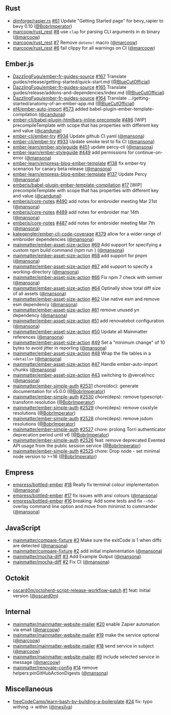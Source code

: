 ## Rust

- [dimforge/rapier.rs] [#61](https://github.com/dimforge/rapier.rs/pull/61)
  Update "Getting Started page" for bevy_rapier to bevy 0.10 ([@BobrImperator])
- [marcoow/rust_rest] [#8](https://github.com/marcoow/rust_rest/pull/8) use
  `clap` for parsing CLI arguments in `db` binary ([@marcoow])
- [marcoow/rust_rest] [#7](https://github.com/marcoow/rust_rest/pull/7) Remove
  `dotenv!` macro ([@marcoow])
- [marcoow/rust_rest] [#6](https://github.com/marcoow/rust_rest/pull/6) fail
  clippy for all warnings on CI ([@marcoow])

## Ember.js

- [DazzlingFugu/ember-fr-guides-source]
  [#167](https://github.com/DazzlingFugu/ember-fr-guides-source/pull/167)
  Translate guides/release/getting-started/quick-start.md ([@BlueCutOfficial])
- [DazzlingFugu/ember-fr-guides-source]
  [#165](https://github.com/DazzlingFugu/ember-fr-guides-source/pull/165)
  Translate guides/release/addons-and-dependencies/index.md ([@BlueCutOfficial])
- [DazzlingFugu/ember-fr-guides-source]
  [#164](https://github.com/DazzlingFugu/ember-fr-guides-source/pull/164)
  Translate .../getting-started/anatomy-of-an-ember-app.md ([@BlueCutOfficial])
- [ef4/ember-auto-import]
  [#573](https://github.com/ef4/ember-auto-import/pull/573) added
  babel-plugin-ember-template-compilation ([@candunaj])
- [ember-cli/babel-plugin-htmlbars-inline-precompile]
  [#486](https://github.com/ember-cli/babel-plugin-htmlbars-inline-precompile/pull/486)
  [WIP] precompileTemplate with scope that has properties with different key and
  value ([@candunaj])
- [ember-cli/ember-try] [#934](https://github.com/ember-cli/ember-try/pull/934)
  Update github CI yaml ([@mansona])
- [ember-cli/ember-try] [#933](https://github.com/ember-cli/ember-try/pull/933)
  Update smoke test to fix CI ([@mansona])
- [ember-learn/ember-styleguide]
  [#451](https://github.com/ember-learn/ember-styleguide/pull/451) update
  percy-cli ([@mansona])
- [ember-learn/ember-styleguide]
  [#449](https://github.com/ember-learn/ember-styleguide/pull/449) add
  permissions for continue-on-error ([@mansona])
- [ember-learn/empress-blog-ember-template]
  [#138](https://github.com/ember-learn/empress-blog-ember-template/pull/138)
  fix ember-try scenarios for canary beta release ([@mansona])
- [ember-learn/empress-blog-ember-template]
  [#137](https://github.com/ember-learn/empress-blog-ember-template/pull/137)
  Update Percy ([@mansona])
- [emberjs/babel-plugin-ember-template-compilation]
  [#17](https://github.com/emberjs/babel-plugin-ember-template-compilation/pull/17)
  [WIP] precompileTemplate with scope that has properties with different key and
  value ([@candunaj])
- [emberjs/core-notes] [#490](https://github.com/emberjs/core-notes/pull/490)
  add notes for embroider meeting Mar 21st ([@mansona])
- [emberjs/core-notes] [#489](https://github.com/emberjs/core-notes/pull/489)
  add notes for embroider mar 14th ([@mansona])
- [emberjs/core-notes] [#487](https://github.com/emberjs/core-notes/pull/487)
  add notes for embroider meeting Mar 7th ([@mansona])
- [kategengler/ember-cli-code-coverage]
  [#379](https://github.com/kategengler/ember-cli-code-coverage/pull/379) allow
  for a wider range of embroider dependencies ([@mansona])
- [mainmatter/ember-asset-size-action]
  [#69](https://github.com/mainmatter/ember-asset-size-action/pull/69) Add
  support for specifying a custom npm build command (npm run <custom>)
  ([@mansona])
- [mainmatter/ember-asset-size-action]
  [#68](https://github.com/mainmatter/ember-asset-size-action/pull/68) add
  support for pnpm ([@mansona])
- [mainmatter/ember-asset-size-action]
  [#67](https://github.com/mainmatter/ember-asset-size-action/pull/67) add
  support to specify a working-directory ([@mansona])
- [mainmatter/ember-asset-size-action]
  [#66](https://github.com/mainmatter/ember-asset-size-action/pull/66) Fix npm 7
  check with semver ([@mansona])
- [mainmatter/ember-asset-size-action]
  [#64](https://github.com/mainmatter/ember-asset-size-action/pull/64) Optinally
  show total diff size of all assets ([@mansona])
- [mainmatter/ember-asset-size-action]
  [#62](https://github.com/mainmatter/ember-asset-size-action/pull/62) Use
  native esm and remove esm dependency ([@mansona])
- [mainmatter/ember-asset-size-action]
  [#61](https://github.com/mainmatter/ember-asset-size-action/pull/61) remove
  unused yn dependency ([@mansona])
- [mainmatter/ember-asset-size-action]
  [#51](https://github.com/mainmatter/ember-asset-size-action/pull/51) add
  renovatebot configuration ([@mansona])
- [mainmatter/ember-asset-size-action]
  [#50](https://github.com/mainmatter/ember-asset-size-action/pull/50) Update
  all Mainmatter references ([@mansona])
- [mainmatter/ember-asset-size-action]
  [#49](https://github.com/mainmatter/ember-asset-size-action/pull/49) Set a
  "minimum change" of 10 bytes to avoid jitter in reporting ([@mansona])
- [mainmatter/ember-asset-size-action]
  [#48](https://github.com/mainmatter/ember-asset-size-action/pull/48) Wrap the
  file tables in a `<details>` ([@mansona])
- [mainmatter/ember-asset-size-action]
  [#47](https://github.com/mainmatter/ember-asset-size-action/pull/47) Handle
  ember-auto-import chunks ([@mansona])
- [mainmatter/ember-asset-size-action]
  [#43](https://github.com/mainmatter/ember-asset-size-action/pull/43) switching
  to @vercel/ncc ([@mansona])
- [mainmatter/ember-simple-auth]
  [#2531](https://github.com/mainmatter/ember-simple-auth/pull/2531) chore(doc):
  generate documentation for v5.0.0 ([@BobrImperator])
- [mainmatter/ember-simple-auth]
  [#2530](https://github.com/mainmatter/ember-simple-auth/pull/2530)
  chore(deps): remove typescript-transform resolution ([@BobrImperator])
- [mainmatter/ember-simple-auth]
  [#2529](https://github.com/mainmatter/ember-simple-auth/pull/2529)
  chore(deps): remove cssstyle resolutions ([@BobrImperator])
- [mainmatter/ember-simple-auth]
  [#2528](https://github.com/mainmatter/ember-simple-auth/pull/2528)
  chore(deps): remove jsdom resolutions ([@BobrImperator])
- [mainmatter/ember-simple-auth]
  [#2527](https://github.com/mainmatter/ember-simple-auth/pull/2527) chore:
  prolong Torri authenticator deprecation period until v6 ([@BobrImperator])
- [mainmatter/ember-simple-auth]
  [#2526](https://github.com/mainmatter/ember-simple-auth/pull/2526) feat:
  remove deprecated Evented API usage from the public session service
  ([@BobrImperator])
- [mainmatter/ember-simple-auth]
  [#2525](https://github.com/mainmatter/ember-simple-auth/pull/2525) chore: Drop
  node - set minimal node version to >=16 ([@BobrImperator])

## Empress

- [empress/bottled-ember]
  [#18](https://github.com/empress/bottled-ember/pull/18) Really fix terminal
  colour implementation ([@mansona])
- [empress/bottled-ember]
  [#17](https://github.com/empress/bottled-ember/pull/17) fix issues with ansi
  colours ([@mansona])
- [empress/bottled-ember]
  [#16](https://github.com/empress/bottled-ember/pull/16) breaking: Add some
  tests and fix --no-overlay command line option and move from minimist to
  commander ([@mansona])

## JavaScript

- [mainmatter/compare-fixture]
  [#3](https://github.com/mainmatter/compare-fixture/pull/3) Make sure the
  exitCode is 1 when diffs are detected ([@mansona])
- [mainmatter/compare-fixture]
  [#2](https://github.com/mainmatter/compare-fixture/pull/2) add initial
  implementation ([@mansona])
- [mainmatter/mocha-diff] [#3](https://github.com/mainmatter/mocha-diff/pull/3)
  Add Example Output ([@mansona])
- [mainmatter/mocha-diff] [#2](https://github.com/mainmatter/mocha-diff/pull/2)
  Fix CI ([@mansona])

## Octokit

- [oscard0m/octoherd-script-release-workflow-patch]
  [#1](https://github.com/oscard0m/octoherd-script-release-workflow-patch/pull/1)
  feat: Initial version ([@oscard0m])

## Internal

- [mainmatter/mainmatter-website-mailer]
  [#20](https://github.com/mainmatter/mainmatter-website-mailer/pull/20) enable
  Zapier automation via email ([@marcoow])
- [mainmatter/mainmatter-website-mailer]
  [#19](https://github.com/mainmatter/mainmatter-website-mailer/pull/19) make
  the service optional ([@marcoow])
- [mainmatter/mainmatter-website-mailer]
  [#18](https://github.com/mainmatter/mainmatter-website-mailer/pull/18) send
  service in subject ([@marcoow])
- [mainmatter/mainmatter-website-mailer]
  [#9](https://github.com/mainmatter/mainmatter-website-mailer/pull/9) include
  selected service in message ([@marcoow])
- [mainmatter/renovate-config]
  [#14](https://github.com/mainmatter/renovate-config/pull/14) remove
  helpers:pinGitHubActionDigests ([@mansona])

## Miscellaneous

- [freeCodeCamp/learn-bash-by-building-a-boilerplate]
  [#24](https://github.com/freeCodeCamp/learn-bash-by-building-a-boilerplate/pull/24)
  fix: typo withing -> within ([@inesilva])

[@bluecutofficial]: https://github.com/BlueCutOfficial
[@bobrimperator]: https://github.com/BobrImperator
[@candunaj]: https://github.com/candunaj
[@inesilva]: https://github.com/inesilva
[@mansona]: https://github.com/mansona
[@marcoow]: https://github.com/marcoow
[@oscard0m]: https://github.com/oscard0m
[dazzlingfugu/ember-fr-guides-source]:
  https://github.com/DazzlingFugu/ember-fr-guides-source
[dimforge/rapier.rs]: https://github.com/dimforge/rapier.rs
[ef4/ember-auto-import]: https://github.com/ef4/ember-auto-import
[ember-cli/babel-plugin-htmlbars-inline-precompile]:
  https://github.com/ember-cli/babel-plugin-htmlbars-inline-precompile
[ember-cli/ember-try]: https://github.com/ember-cli/ember-try
[ember-learn/ember-styleguide]: https://github.com/ember-learn/ember-styleguide
[ember-learn/empress-blog-ember-template]:
  https://github.com/ember-learn/empress-blog-ember-template
[emberjs/babel-plugin-ember-template-compilation]:
  https://github.com/emberjs/babel-plugin-ember-template-compilation
[emberjs/core-notes]: https://github.com/emberjs/core-notes
[empress/bottled-ember]: https://github.com/empress/bottled-ember
[freecodecamp/learn-bash-by-building-a-boilerplate]:
  https://github.com/freeCodeCamp/learn-bash-by-building-a-boilerplate
[kategengler/ember-cli-code-coverage]:
  https://github.com/kategengler/ember-cli-code-coverage
[mainmatter/compare-fixture]: https://github.com/mainmatter/compare-fixture
[mainmatter/ember-asset-size-action]:
  https://github.com/mainmatter/ember-asset-size-action
[mainmatter/ember-simple-auth]: https://github.com/mainmatter/ember-simple-auth
[mainmatter/mainmatter-website-mailer]:
  https://github.com/mainmatter/mainmatter-website-mailer
[mainmatter/mocha-diff]: https://github.com/mainmatter/mocha-diff
[mainmatter/renovate-config]: https://github.com/mainmatter/renovate-config
[marcoow/rust_rest]: https://github.com/marcoow/rust_rest
[oscard0m/octoherd-script-release-workflow-patch]:
  https://github.com/oscard0m/octoherd-script-release-workflow-patch
